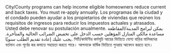 <RenderIf language="default">
City/County programs can help income eligible homeowners reduce current and back taxes. You must re-apply annually.

</RenderIf>

<RenderIf language="es">
Los programas de la ciudad y el condado pueden ayudar a los propietarios de viviendas que reúnen los requisitos de ingresos para reducir los impuestos actuales y atrasados. Usted debe renovar su postulación anualmente.

</RenderIf>

<RenderIf language="ar">
يمكن لبرامج المدينة/المقاطعة مساعدة مالكي المنازل المؤهلين حسب الدخل على تخفيض الضرائب الحالية والمتأخرة. يجب عليك إعادة تقديم الطلب سنويًا.

</RenderIf>

<RenderIf language="bn">
সিটি/কাউন্টির কর্মসূচি আয়ের ভিত্তিতে যোগ্য বাড়ির মালিকদের বর্তমান এবং পূর্বের কর কমাতে সহায়তা করতে পারে। আপনাকে বার্ষিক ভিত্তিতে পুনরায় আবেদন করতে হবে।

</RenderIf>